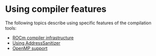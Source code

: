 <head>
  <meta charset="UTF-8">
  <meta name="description" content="AMD ROCm documentation">
  <meta name="keywords" content="documentation, guides, installation, compatibility, support,
  reference, ROCm, AMD">
</head>

# Using compiler features

The following topics describe using specific features of the compilation tools:

* [ROCm compiler infrastructure](https://rocm.docs.amd.com/projects/llvm-project/en/latest/index.html)
* [Using AddressSanitizer](https://rocm.docs.amd.com/projects/llvm-project/en/latest/conceptual/using-gpu-sanitizer.html)
* [OpenMP support](https://rocm.docs.amd.com/projects/llvm-project/en/latest/conceptual/openmp.html)
